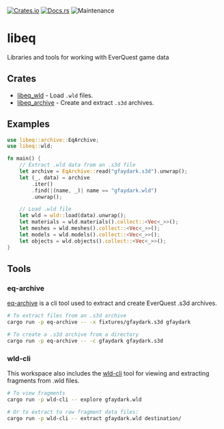 [![Crates.io](https://img.shields.io/crates/v/libeq.svg)](https://crates.io/crates/libeq)
[![Docs.rs](https://docs.rs/libeq/badge.svg)](https://docs.rs/libeq)
![Maintenance](https://img.shields.io/badge/maintenance-activly--developed-brightgreen.svg)

# libeq

Libraries and tools for working with EverQuest game data

## Crates
* [libeq_wld](crates/libeq_wld) - Load `.wld` files.
* [libeq_archive](crates/libeq_archive) - Create and extract `.s3d` archives.

## Examples

```rust
use libeq::archive::EqArchive;
use libeq::wld;

fn main() {
    // Extract .wld data from an .s3d file
    let archive = EqArchive::read("gfaydark.s3d").unwrap();
    let (_, data) = archive
        .iter()
        .find(|(name, _)| name == "gfaydark.wld")
        .unwrap();

    // Load .wld file
    let wld = wld::load(data).unwrap();
    let materials = wld.materials().collect::<Vec<_>>();
    let meshes = wld.meshes().collect::<Vec<_>>();
    let models = wld.models().collect::<Vec<_>>();
    let objects = wld.objects().collect::<Vec<_>>();
}
```

## Tools

### eq-archive
[eq-archive](tools/eq-archive) is a cli tool used to extract and
create EverQuest .s3d archives.

```bash
# To extract files from an .s3d archive
cargo run -p eq-archive -- -x fixtures/gfaydark.s3d gfaydark

# To create a .s3d archive from a directory
cargo run -p eq-archive -- -c gfaydark gfaydark.s3d
```

### wld-cli
This workspace also includes the [wld-cli](tools/wld-cli) tool for viewing
and extracting fragments from .wld files.

```bash
# To view fragments
cargo run -p wld-cli -- explore gfaydark.wld

# Or to extract to raw fragment data files:
cargo run -p wld-cli -- extract gfaydark.wld destination/
```
